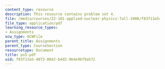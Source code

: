 ```yaml
---
content_type: resource
description: This resource contains problem set 4.
file: /media/courses/22-101-applied-nuclear-physics-fall-2006/f83f13a540738642b4d2964e9bf9a572_ps5.pdf
file_type: application/pdf
learning_resource_types:
- Assignments
ocw_type: OCWFile
parent_title: Assignments
parent_type: CourseSection
resourcetype: Document
title: ps5.pdf
uid: f83f13a5-4073-8642-b4d2-964e9bf9a572
---
```

